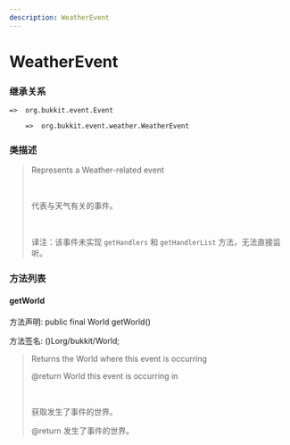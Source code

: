 ```yaml
---
description: WeatherEvent
---
```


# WeatherEvent

### 继承关系

    =>  org.bukkit.event.Event

        =>  org.bukkit.event.weather.WeatherEvent

### 类描述

> Represents a Weather-related event
> 
> <br>
> 
> 代表与天气有关的事件。
> 
> <br>
> 
> 译注：该事件未实现 `getHandlers` 和 `getHandlerList` 方法，无法直接监听。

### 方法列表

#### getWorld

方法声明: public final World getWorld()

方法签名: ()Lorg/bukkit/World;

> Returns the World where this event is occurring
> 
> @return World this event is occurring in
> 
> <br>
> 
> 获取发生了事件的世界。
> 
> @return 发生了事件的世界。
